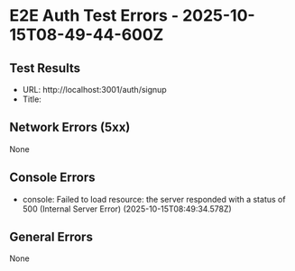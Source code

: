 # E2E Auth Test Errors - 2025-10-15T08-49-44-600Z

## Test Results
- URL: http://localhost:3001/auth/signup
- Title: 

## Network Errors (5xx)
None

## Console Errors
- console: Failed to load resource: the server responded with a status of 500 (Internal Server Error) (2025-10-15T08:49:34.578Z)

## General Errors
None
